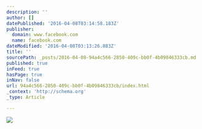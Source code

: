```yaml
---
description: ''
author: []
datePublished: '2016-04-08T03:14:58.183Z'
publisher:
  domain: www.facebook.com
  name: facebook.com
dateModified: '2016-04-08T03:13:26.883Z'
title: ''
sourcePath: _posts/2016-04-08-94a4c566-2850-409c-bb0f-4b09846333cb.md
published: true
inFeed: true
hasPage: true
inNav: false
url: 94a4c566-2850-409c-bb0f-4b09846333cb/index.html
_context: 'http://schema.org'
_type: Article

---
```

![](https://scontent-ord1-1.xx.fbcdn.net/hphotos-xpa1/v/t1.0-9/11329909_363977277139130_2905971805258251216_n.jpg?oh=ec5b37a563818a5222a3ce3feabbb102&oe=578CBF3A)